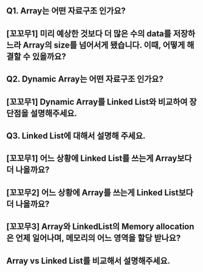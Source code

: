 ## Q1. Array는 어떤 자료구조 인가요?
## [꼬꼬무1] 미리 예상한 것보다 더 많은 수의 data를 저장하느라 Array의 size를 넘어서게 됐습니다. 이때, 어떻게 해결할 수 있을까요?
## Q2. Dynamic Array는 어떤 자료구조 인가요?
## [꼬꼬무1] Dynamic Array를 Linked List와 비교하여 장단점을 설명해주세요.
## Q3. Linked List에 대해서 설명해 주세요.
## [꼬꼬무1] 어느 상황에 Linked List를 쓰는게 Array보다 더 나을까요?
## [꼬꼬무2] 어느 상황에 Array를 쓰는게 Linked List보다 더 나을까요?
## [꼬꼬무3] Array와 LinkedList의 Memory allocation은 언제 일어나며, 메모리의 어느 영역을 할당 받나요?
## Array vs Linked List를 비교해서 설명해주세요.
